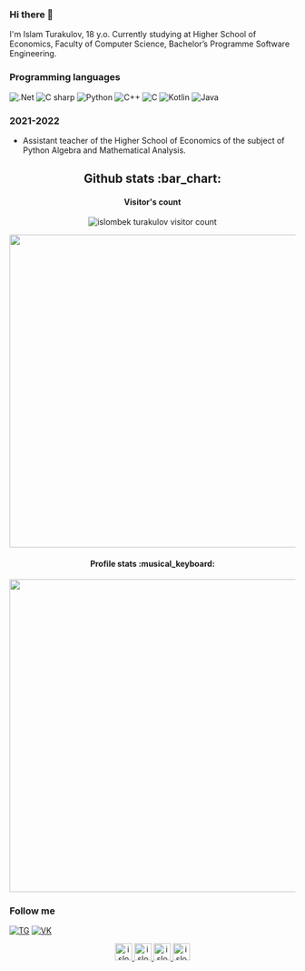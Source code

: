 ### Hi there 👋
I'm Islam Turakulov, 18 y.o. Currently studying at Higher School of Economics, Faculty of Computer Science, Bachelor’s Programme Software Engineering.


### Programming languages
![.Net](https://img.shields.io/badge/-Framework-090909?style=for-the-badge&logo=.net&logoColor=E5D3FF&theme=radical)
![C sharp](https://img.shields.io/badge/-C#-090909?style=for-the-badge&logo=csharp&logoColor=E5D3FF&theme=radical)
![Python](https://img.shields.io/badge/-Python-090909?style=for-the-badge&logo=python&logoColor=47C5FB&theme=radical)
![C++](https://img.shields.io/badge/-C++-090909?style=for-the-badge&logo=cplusplus&logoColor=47C5FB&theme=radical)
![C](https://img.shields.io/badge/-C-090909?style=for-the-badge&logo=c&logoColor=47C5FB&theme=radical)
![Kotlin](https://img.shields.io/badge/-Kotlin-090909?style=for-the-badge&logo=kotlin&logoColor=47C5FB&theme=radical)
![Java](https://img.shields.io/badge/-Java-090909?style=for-the-badge&logo=java&logoColor=47C5FB&theme=radical)

### 2021-2022
- Assistant teacher of the Higher School of Economics of the subject of Python Algebra and Mathematical Analysis.

<h2 align="center">Github stats :bar_chart:</h2>
<h4 align="center">Visitor's count</h4>

<p align="center"><img src="https://profile-counter.glitch.me/{IslombekTurakulov}/count.svg" alt="islombek turakulov visitor count" /></p>

<p align="center"><img width="550px" src="https://github-readme-stats.vercel.app/api/top-langs/?username=islombekturakulov&langs_count=10&hide=html&layout=compact&hide_border=true&hide_title=true&theme=radical" /></p>
<h4 align="center">Profile stats :musical_keyboard:</h4>
<p align="center"><img width="550px" src="https://github-readme-stats.vercel.app/api?username=islombekturakulov&layout=compact&hide_border=true&show_icons=true&theme=radical"/></p>

### Follow me
[![TG](https://img.shields.io/badge/-Telegram-090909?style=for-the-badge&logo=telegram&logoColor=27A0D9)](https://t.me/MrTurakulov)
[![VK](https://img.shields.io/badge/-Vkontakte-090909?style=for-the-badge&logo=Vk&logoColor=4F7DB3)](https://vk.com/islomturakulov)
<p align="center">
  <a href="https://t.me/MrTurakulov">
    <img src="https://www.vectorlogo.zone/logos/telegram/telegram-icon.svg" alt="islombek turakulov telegram profile" height="30" width="30">
  </a>
  <a href="https://vk.com/islomturakulov">
    <img src="https://www.vectorlogo.zone/logos/vk/vk-icon.svg" 
    alt="islombek turakulov vk profile" height="30" width="30">
  </a>
  <a href="https://gitlab.com/IslombekTurakulov">
    <img src="https://www.vectorlogo.zone/logos/gitlab/gitlab-icon.svg" alt="islombek turakulov GitLab Profile" height="30" width="30">
  </a>
  
  <a href="https://www.instagram.com/islam.turakulov/">
    <img src="https://www.vectorlogo.zone/logos/instagram/instagram-icon.svg" alt="islombek turakulov Instagram Profile" height="30" width="30">
  </a>
</p>

